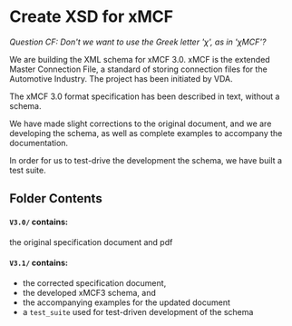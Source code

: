 # Create XSD for xMCF
<em>Question CF: Don't we want to use the Greek letter 'χ', as in 'χMCF'?</em>

We are building the XML schema for xMCF 3.0. 
xMCF is the extended Master Connection File, a standard of storing connection files for the Automotive Industry. 
The project has been initiated by VDA. 

The xMCF 3.0 format specification has been described in text, without a schema. 

We have made slight corrections to the original document, and 
we are developing the schema, as well as complete examples to accompany the documentation.

In order for us to test-drive the development the schema, we have built a test suite.

## Folder Contents

#### `V3.0/` contains:
the original specification document and pdf

#### `V3.1/` contains:

* the corrected specification document, 
* the developed xMCF3 schema, and
* the accompanying examples for the updated document
* a `test_suite` used for test-driven development of the schema
